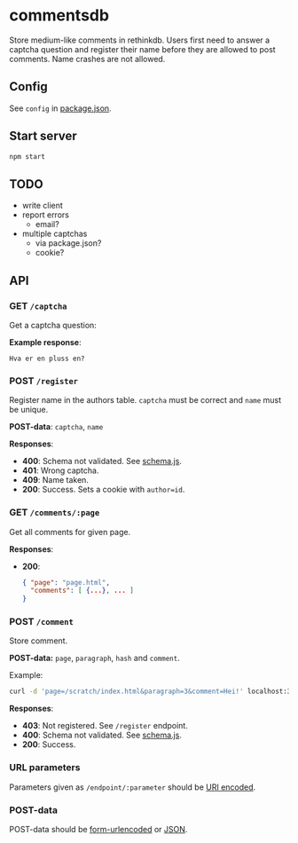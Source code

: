 # commentsdb
Store medium-like comments in rethinkdb. Users first need to answer a captcha question and register their name before they are allowed to post comments. Name crashes are not allowed.

## Config
See `config` in [package.json](package.json).

## Start server
```sh
npm start
```

## TODO
- write client
- report errors
  - email?
- multiple captchas
  - via package.json?
  - cookie?

## API

### GET `/captcha`
Get a captcha question:

**Example response**:
```
Hva er en pluss en?
```


### POST `/register`
Register name in the authors table. `captcha` must be correct and `name` must be unique.

**POST-data**: `captcha`, `name`

**Responses**:
- **400**: Schema not validated. See [schema.js](schema.js).
- **401**: Wrong captcha.
- **409**: Name taken.
- **200**: Success. Sets a cookie with `author=id`.


### GET `/comments/:page`
Get all comments for given page.

**Responses**:
- **200**:

  ```json
  { "page": "page.html",
    "comments": [ {...}, ... ]
  }
  ```


### POST `/comment`
Store comment.

**POST-data:** `page`, `paragraph`, `hash` and `comment`.

Example:
```sh
curl -d 'page=/scratch/index.html&paragraph=3&comment=Hei!' localhost:3000/comment
```

**Responses**:
- **403**: Not registered. See `/register` endpoint.
- **400**: Schema not validated. See [schema.js](schema.js).
- **200**: Success.


### URL parameters
Parameters given as `/endpoint/:parameter` should be [URI encoded].

### POST-data
POST-data should be [form-urlencoded] or [JSON].

[URI encoded]: https://developer.mozilla.org/en-US/docs/Web/JavaScript/Reference/Global_Objects/encodeURIComponent
[form-urlencoded]: http://www.w3.org/TR/html401/interact/forms.html#h-17.13.4.1
[JSON]: http://stackoverflow.com/questions/7172784/how-to-post-json-data-with-curl-from-terminal-commandline-to-test-spring-rest?answertab=votes#tab-top
